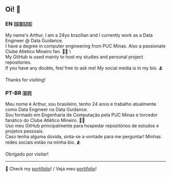## Oi! 👋
### EN 🇬🇧🇺🇸
My name's Arthur, I am a 24yo brazilian and I currently work as a Data Engineer @ Data Guidance. \
I have a degree in computer engineering from PUC Minas. Also a passionate Clube Atletico Mineiro fan. 🖤🤍 \ \
My GitHub is used mainly to host my studies and personal project repositories. \
If you have any doubts, feel free to ask me! My social media is in my bio. 🫂

Thanks for visiting!

### PT-BR 🇧🇷
Meu nome é Arthur, sou brasileiro, tenho 24 anos e trabalho atualmente como Data Engineer na Data Guidance. \
Sou formado em Engenharia de Computação pela PUC Minas e torcedor fanático do Clube Atlético Mineiro. 🖤🤍 \
Uso meu GitHub principalmente para hospedar repositórios de estudos e projetos pessoais. \
Caso tenha alguma dúvida, sinta-se a vontade para me perguntar! Minhas redes sociais estão na minha bio. 🫂

Obrigado por visitar!

---
🌠 Check my [portifolio](https://arthur-6.github.io/)! / Veja meu [portifolio](https://arthur-6.github.io/)!
